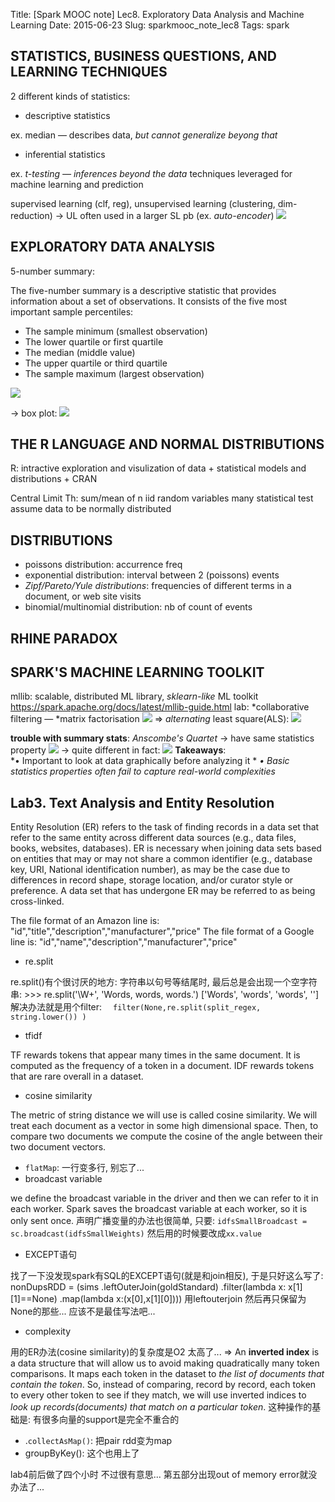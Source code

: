 Title: [Spark MOOC note] Lec8. Exploratory Data Analysis and Machine Learning
Date: 2015-06-23
Slug: sparkmooc_note_lec8
Tags: spark

STATISTICS, BUSINESS QUESTIONS, AND LEARNING TECHNIQUES
-------------------------------------------------------
2 different kinds of statistics: 

* descriptive statistics

ex. median — describes data, *but cannot generalize beyong that*  

* inferential statistics

ex. *t-testing — inferences beyond the data*
techniques leveraged for machine learning and prediction

supervised learning (clf, reg), unsupervised learning (clustering, dim-reduction)
 → UL often used in a larger SL pb (ex. *auto-encoder*)
![](sparkmooc_note_lec8/pasted_image.png)

EXPLORATORY DATA ANALYSIS
-------------------------
5-number summary:

The five-number summary is a descriptive statistic that provides information about a set of observations. It consists of the five most important sample percentiles:


* The sample minimum (smallest observation)
* The lower quartile or first quartile
* The median (middle value)
* The upper quartile or third quartile
* The sample maximum (largest observation)

![](sparkmooc_note_lec8/pasted_image001.png)

→ box plot: 
![](sparkmooc_note_lec8/pasted_image004.png)


THE R LANGUAGE AND NORMAL DISTRIBUTIONS
---------------------------------------
R: intractive exploration and visulization of data + statistical models and distributions + CRAN

Central Limit Th: sum/mean of n iid random variables 
many statistical test assume data to be normally distributed

DISTRIBUTIONS
-------------

* poissons distribution: accurrence freq
* exponential distribution: interval between 2 (poissons) events
* *Zipf/Pareto/Yule distributions*: frequencies of different terms in a document, or web site visits
* binomial/multinomial distribution: nb of count of events


RHINE PARADOX
-------------


SPARK'S MACHINE LEARNING TOOLKIT
--------------------------------
mllib: scalable, distributed ML library, *sklearn-like* ML toolkit
<https://spark.apache.org/docs/latest/mllib-guide.html>
lab: *collaborative filtering — *matrix factorisation
![](sparkmooc_note_lec8/pasted_image005.png)
⇒ *alternating* least square(ALS): 
![](sparkmooc_note_lec8/pasted_image006.png)


**trouble with summary stats**: *Anscombe's Quartet*
→ have same statistics property
![](sparkmooc_note_lec8/pasted_image002.png)
→ quite different in fact: 
![](sparkmooc_note_lec8/pasted_image003.png)
**Takeaways**:	
*•  Important to look at data graphically before analyzing it	*
*•  Basic statistics properties often fail to capture real-world complexities*	


Lab3. Text Analysis and Entity Resolution
-----------------------------------------
Entity Resolution (ER) refers to the task of finding records in a data set that refer to the same entity across different data sources (e.g., data files, books, websites, databases). ER is necessary when joining data sets based on entities that may or may not share a common identifier (e.g., database key, URI, National identification number), as may be the case due to differences in record shape, storage location, and/or curator style or preference. A data set that has undergone ER may be referred to as being cross-linked.


The file format of an Amazon line is:
"id","title","description","manufacturer","price"
The file format of a Google line is:
"id","name","description","manufacturer","price"


* re.split

re.split()有个很讨厌的地方: 字符串以句号等结尾时, 最后总是会出现一个空字符串:
	>>> re.split('\W+', 'Words, words, words.')
	['Words', 'words', 'words', '']
解决办法就是用个filter:　
``filter(None,re.split(split_regex, string.lower()) )``

* tfidf

TF rewards tokens that appear many times in the same document. It is computed as the frequency of a token in a document. IDF rewards tokens that are rare overall in a dataset. 

* cosine similarity

The metric of string distance we will use is called cosine similarity. We will treat each document as a vector in some high dimensional space. Then, to compare two documents we compute the cosine of the angle between their two document vectors. 

* ``flatMap``: 一行变多行, 别忘了...
* broadcast variable

we define the broadcast variable in the driver and then we can refer to it in each worker. Spark saves the broadcast variable at each worker, so it is only sent once.
声明广播变量的办法也很简单, 只要:
 ``idfsSmallBroadcast = sc.broadcast(idfsSmallWeights)``
然后用的时候要改成``xx.value``

* EXCEPT语句

找了一下没发现spark有SQL的EXCEPT语句(就是和join相反), 于是只好这么写了:
	nonDupsRDD = (sims
				  .leftOuterJoin(goldStandard)
				 .filter(lambda x: x[1][1]==None)
				 .map(lambda x:(x[0],x[1][0])))
用leftouterjoin 然后再只保留为None的那些... 应该不是最佳写法吧...

* complexity

用的ER办法(cosine similarity)的复杂度是O2 太高了...
⇒ An **inverted index** is a data structure that will allow us to avoid making quadratically many token comparisons. It maps each token in the dataset to *the list of documents that contain the token*. So, instead of comparing, record by record, each token to every other token to see if they match, we will use inverted indices to *look up records(documents) that match on a particular token*.
这种操作的基础是: 有很多向量的support是完全不重合的 

* .``collectAsMap()``: 把pair rdd变为map
* groupByKey(): 这个也用上了

lab4前后做了四个小时 不过很有意思... 第五部分出现out of memory error就没办法了...
